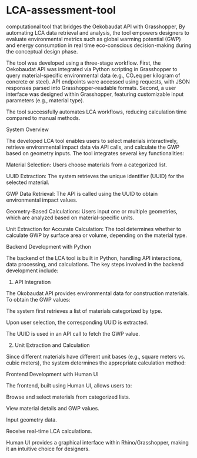 # LCA-assessment-tool
computational tool that bridges the Oekobaudat API with Grasshopper, By automating LCA data retrieval and analysis, the tool empowers designers to evaluate environmental metrics such as global warming potential (GWP) and energy consumption in real time eco-conscious decision-making during the conceptual design phase. 

The tool was developed using a three-stage workflow. First, the Oekobaudat API was integrated via Python scripting in Grasshopper to query material-specific environmental data (e.g., CO₂eq per kilogram of concrete or steel). API endpoints were accessed using requests, with JSON responses parsed into Grasshopper-readable formats. Second, a user interface was designed within Grasshopper, featuring customizable input parameters (e.g., material type).  

The tool successfully automates LCA workflows, reducing calculation time compared to manual methods. 

 

System Overview 

The developed LCA tool enables users to select materials interactively, retrieve environmental impact data via API calls, and calculate the GWP based on geometry inputs. The tool integrates several key functionalities: 

Material Selection: Users choose materials from a categorized list. 

UUID Extraction: The system retrieves the unique identifier (UUID) for the selected material. 

GWP Data Retrieval: The API is called using the UUID to obtain environmental impact values. 

Geometry-Based Calculations: Users input one or multiple geometries, which are analyzed based on material-specific units. 

Unit Extraction for Accurate Calculation: The tool determines whether to calculate GWP by surface area or volume, depending on the material type. 

Backend Development with Python 

The backend of the LCA tool is built in Python, handling API interactions, data processing, and calculations. The key steps involved in the backend development include: 

1. API Integration 

The Okobaudat API provides environmental data for construction materials. To obtain the GWP values: 

The system first retrieves a list of materials categorized by type. 

Upon user selection, the corresponding UUID is extracted. 

The UUID is used in an API call to fetch the GWP value. 

 
 
 

2. Unit Extraction and Calculation 

Since different materials have different unit bases (e.g., square meters vs. cubic meters), the system determines the appropriate calculation method: 

Frontend Development with Human UI 

The frontend, built using Human UI, allows users to: 

Browse and select materials from categorized lists. 

View material details and GWP values. 

Input geometry data. 

Receive real-time LCA calculations. 

Human UI provides a graphical interface within Rhino/Grasshopper, making it an intuitive choice for designers. 
